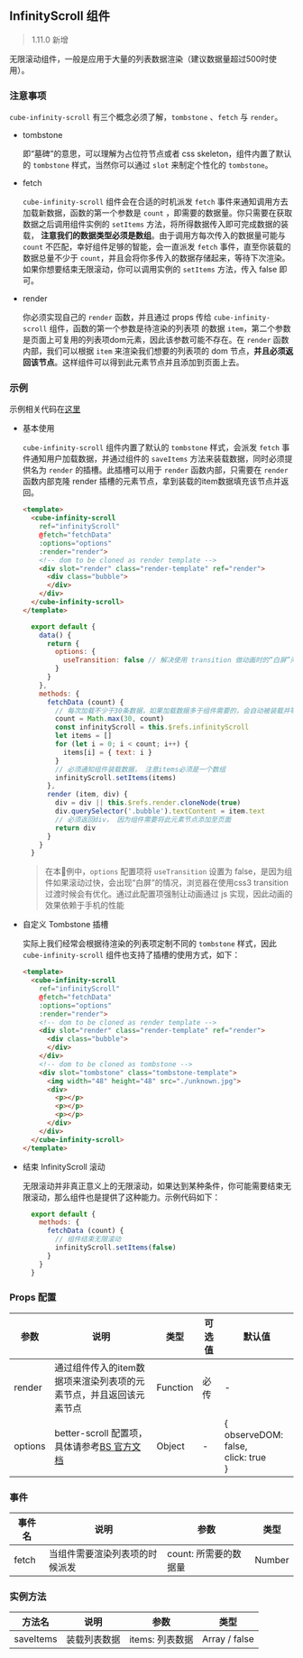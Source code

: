## InfinityScroll 组件

> 1.11.0 新增

无限滚动组件，一般是应用于大量的列表数据渲染（建议数据量超过500时使用）。

### 注意事项

`cube-infinity-scroll` 有三个概念必须了解，`tombstone` 、`fetch` 与 `render`。

- tombstone

  即“墓碑”的意思，可以理解为占位符节点或者 css skeleton，组件内置了默认的 `tombstone` 样式，当然你可以通过 `slot` 来制定个性化的 `tombstone`。

- fetch

  `cube-infinity-scroll` 组件会在合适的时机派发 `fetch` 事件来通知调用方去加载新数据，函数的第一个参数是 `count` ，即需要的数据量。你只需要在获取数据之后调用组件实例的 `setItems` 方法，将所得数据传入即可完成数据的装载， __注意我们的数据类型必须是数组__。由于调用方每次传入的数据量可能与 `count` 不匹配，幸好组件足够的智能，会一直派发 `fetch` 事件，直至你装载的数据总量不少于 `count`，并且会将你多传入的数据存储起来，等待下次渲染。如果你想要结束无限滚动，你可以调用实例的 `setItems` 方法，传入 false 即可。

- render

  你必须实现自己的 `render` 函数，并且通过 props 传给 `cube-infinity-scroll` 组件，函数的第一个参数是待渲染的列表项
  的数据 `item`，第二个参数是页面上可复用的列表项dom元素，因此该参数可能不存在。在 `render` 函数内部，我们可以根据 `item` 来渲染我们想要的列表项的 dom 节点，__并且必须返回该节点__。这样组件可以得到此元素节点并且添加到页面上去。

### 示例

示例相关代码在[这里](https://github.com/didi/cube-ui/tree/master/example/pages/infinity-scroll)

- 基本使用

  `cube-infinity-scroll` 组件内置了默认的 `tombstone` 样式，会派发 `fetch` 事件通知用户加载数据，并通过组件的 `saveItems` 方法来装载数据，同时必须提供名为 `render` 的插槽。此插槽可以用于 `render` 函数内部，只需要在 `render` 函数内部克隆 render 插槽的元素节点，拿到装载的item数据填充该节点并返回。

  ```html
  <template>
    <cube-infinity-scroll
      ref="infinityScroll"
      @fetch="fetchData"
      :options="options"
      :render="render">
      <!-- dom to be cloned as render template -->
      <div slot="render" class="render-template" ref="render">
        <div class="bubble">
        </div>
      </div>
    </cube-infinity-scroll>
  </template>
  ```

  ```js
    export default {
      data() {
        return {
          options: {
            useTransition: false // 解决使用 transition 做动画时的“白屏”问题
          }
        }
      },
      methods: {
        fetchData (count) {
          // 每次加载不少于30条数据，如果加载数据多于组件需要的，会自动被装载并等待下次渲染
          count = Math.max(30, count)
          const infinityScroll = this.$refs.infinityScroll
          let items = []
          for (let i = 0; i < count; i++) {
            items[i] = { text: i }
          }
          // 必须通知组件装载数据， 注意items必须是一个数组
          infinityScroll.setItems(items)
        },
        render (item, div) {
          div = div || this.$refs.render.cloneNode(true)
          div.querySelector('.bubble').textContent = item.text
          // 必须返回div， 因为组件需要将此元素节点添加至页面
          return div
        }
      }
    }
  ```

  > 在本例中，`options` 配置项将 `useTransition` 设置为 false，是因为组件如果滚动过快，会出现“白屏”的情况，浏览器在使用css3 transition过渡时候会有优化。通过此配置项强制让动画通过 js 实现，因此动画的效果依赖于手机的性能

- 自定义 Tombstone 插槽

  实际上我们经常会根据待渲染的列表项定制不同的 `tombstone` 样式，因此 `cube-infinity-scroll` 组件也支持了插槽的使用方式，如下：

  ```html
  <template>
    <cube-infinity-scroll
      ref="infinityScroll"
      @fetch="fetchData"
      :options="options"
      :render="render">
      <!-- dom to be cloned as render template -->
      <div slot="render" class="render-template" ref="render">
        <div class="bubble">
        </div>
      </div>
      <!-- dom to be cloned as tombstone -->
      <div slot="tombstone" class="tombstone-template">
        <img width="48" height="48" src="./unknown.jpg">
        <div>
          <p></p>
          <p></p>
          <p></p>
        </div>
      </div>
    </cube-infinity-scroll>
  </template>
  ```

- 结束 InfinityScroll 滚动

  无限滚动并非真正意义上的无限滚动，如果达到某种条件，你可能需要结束无限滚动，那么组件也是提供了这种能力。示例代码如下：
  ```js
    export default {
      methods: {
        fetchData (count) {
          // 组件结束无限滚动
          infinityScroll.setItems(false)
        }
      }
    }
  ```

### Props 配置

| 参数 | 说明 | 类型 | 可选值 | 默认值 |
| - | - | - | - | - |
| render | 通过组件传入的item数据项来渲染列表项的元素节点，并且返回该元素节点 | Function | 必传 | - |
| options | better-scroll 配置项，具体请参考[BS 官方文档](https://ustbhuangyi.github.io/better-scroll/doc/zh-hans/options.html) | Object | - | {<br>  observeDOM: false,<br>  click: true<br>} |

### 事件

| 事件名 | 说明 | 参数 | 类型 |
| - | - | - | - |
| fetch | 当组件需要渲染列表项的时候派发 | count: 所需要的数据量 | Number |

### 实例方法

| 方法名 | 说明 | 参数 | 类型 |
| - | - | - | - |
| saveItems | 装载列表数据 | items: 列表数据 | Array / false |

